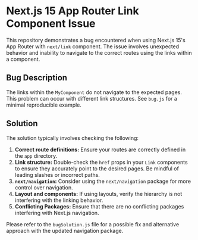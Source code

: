 # Next.js 15 App Router Link Component Issue

This repository demonstrates a bug encountered when using Next.js 15's App Router with `next/link` component.  The issue involves unexpected behavior and inability to navigate to the correct routes using the links within a component.

## Bug Description
The links within the `MyComponent` do not navigate to the expected pages.  This problem can occur with different link structures. See `bug.js` for a minimal reproducible example. 

## Solution
The solution typically involves checking the following:
1. **Correct route definitions:** Ensure your routes are correctly defined in the `app` directory.
2. **Link structure:** Double-check the `href` props in your `Link` components to ensure they accurately point to the desired pages.  Be mindful of leading slashes or incorrect paths.
3. **`next/navigation`:** Consider using the `next/navigation` package for more control over navigation.
4. **Layout and components:** If using layouts, verify the hierarchy is not interfering with the linking behavior.
5. **Conflicting Packages:** Ensure that there are no conflicting packages interfering with Next.js navigation.

Please refer to the `bugSolution.js` file for a possible fix and alternative approach with the updated navigation package. 